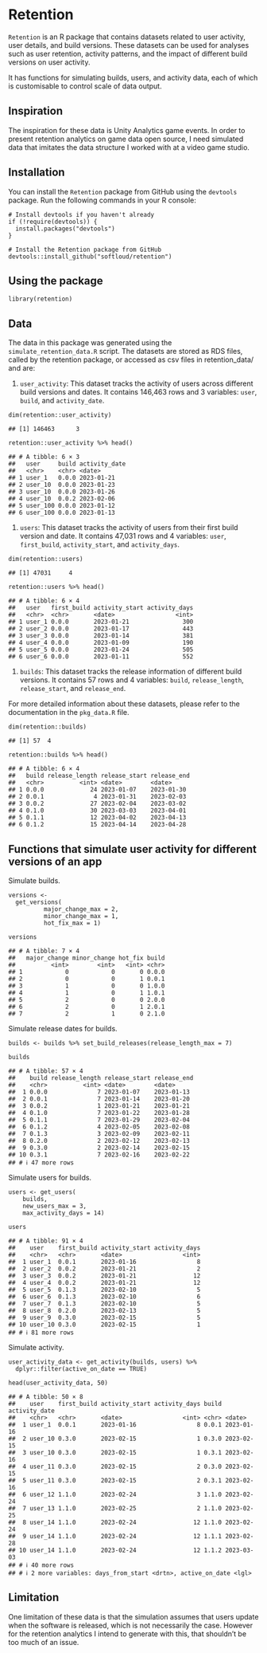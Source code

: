 # Retention

`Retention` is an R package that contains datasets related to user
activity, user details, and build versions. These datasets can be used
for analyses such as user retention, activity patterns, and the impact
of different build versions on user activity.

It has functions for simulating builds, users, and activity data, each
of which is customisable to control scale of data output.

## Inspiration

The inspiration for these data is Unity Analytics game events. In order
to present retention analytics on game data open source, I need
simulated data that imitates the data structure I worked with at a video
game studio.

## Installation

You can install the `Retention` package from GitHub using the `devtools`
package. Run the following commands in your R console:

    # Install devtools if you haven't already
    if (!require(devtools)) {
      install.packages("devtools")
    }

    # Install the Retention package from GitHub
    devtools::install_github("softloud/retention")

## Using the package

    library(retention)

## Data

The data in this package was generated using the
`simulate_retention_data.R` script. The datasets are stored as RDS
files, called by the retention package, or accessed as csv files in
retention\_data/ and are:

1.  `user_activity`: This dataset tracks the activity of users across
    different build versions and dates. It contains 146,463 rows and 3
    variables: `user`, `build`, and `activity_date`.

<!-- -->

    dim(retention::user_activity)

    ## [1] 146463      3

    retention::user_activity %>% head()

    ## # A tibble: 6 × 3
    ##   user     build activity_date
    ##   <chr>    <chr> <date>       
    ## 1 user_1   0.0.0 2023-01-21   
    ## 2 user_10  0.0.0 2023-01-23   
    ## 3 user_10  0.0.0 2023-01-26   
    ## 4 user_10  0.0.2 2023-02-06   
    ## 5 user_100 0.0.0 2023-01-12   
    ## 6 user_100 0.0.0 2023-01-13

1.  `users`: This dataset tracks the activity of users from their first
    build version and date. It contains 47,031 rows and 4 variables:
    `user`, `first_build`, `activity_start`, and `activity_days`.

<!-- -->

    dim(retention::users)

    ## [1] 47031     4

    retention::users %>% head()

    ## # A tibble: 6 × 4
    ##   user   first_build activity_start activity_days
    ##   <chr>  <chr>       <date>                 <int>
    ## 1 user_1 0.0.0       2023-01-21               300
    ## 2 user_2 0.0.0       2023-01-17               443
    ## 3 user_3 0.0.0       2023-01-14               381
    ## 4 user_4 0.0.0       2023-01-09               190
    ## 5 user_5 0.0.0       2023-01-24               505
    ## 6 user_6 0.0.0       2023-01-11               552

1.  `builds`: This dataset tracks the release information of different
    build versions. It contains 57 rows and 4 variables: `build`,
    `release_length`, `release_start`, and `release_end`.

For more detailed information about these datasets, please refer to the
documentation in the `pkg_data.R` file.

    dim(retention::builds)

    ## [1] 57  4

    retention::builds %>% head()

    ## # A tibble: 6 × 4
    ##   build release_length release_start release_end
    ##   <chr>          <int> <date>        <date>     
    ## 1 0.0.0             24 2023-01-07    2023-01-30 
    ## 2 0.0.1              4 2023-01-31    2023-02-03 
    ## 3 0.0.2             27 2023-02-04    2023-03-02 
    ## 4 0.1.0             30 2023-03-03    2023-04-01 
    ## 5 0.1.1             12 2023-04-02    2023-04-13 
    ## 6 0.1.2             15 2023-04-14    2023-04-28

## Functions that simulate user activity for different versions of an app

Simulate builds.

    versions <- 
      get_versions(
              major_change_max = 2, 
              minor_change_max = 1, 
              hot_fix_max = 1) 

    versions

    ## # A tibble: 7 × 4
    ##   major_change minor_change hot_fix build
    ##          <int>        <int>   <int> <chr>
    ## 1            0            0       0 0.0.0
    ## 2            0            0       1 0.0.1
    ## 3            1            0       0 1.0.0
    ## 4            1            0       1 1.0.1
    ## 5            2            0       0 2.0.0
    ## 6            2            0       1 2.0.1
    ## 7            2            1       0 2.1.0

Simulate release dates for builds.

    builds <- builds %>% set_build_releases(release_length_max = 7)

    builds

    ## # A tibble: 57 × 4
    ##    build release_length release_start release_end
    ##    <chr>          <int> <date>        <date>     
    ##  1 0.0.0              7 2023-01-07    2023-01-13 
    ##  2 0.0.1              7 2023-01-14    2023-01-20 
    ##  3 0.0.2              1 2023-01-21    2023-01-21 
    ##  4 0.1.0              7 2023-01-22    2023-01-28 
    ##  5 0.1.1              7 2023-01-29    2023-02-04 
    ##  6 0.1.2              4 2023-02-05    2023-02-08 
    ##  7 0.1.3              3 2023-02-09    2023-02-11 
    ##  8 0.2.0              2 2023-02-12    2023-02-13 
    ##  9 0.3.0              2 2023-02-14    2023-02-15 
    ## 10 0.3.1              7 2023-02-16    2023-02-22 
    ## # ℹ 47 more rows

Simulate users for builds.

    users <- get_users(
        builds, 
        new_users_max = 3, 
        max_activity_days = 14)

    users

    ## # A tibble: 91 × 4
    ##    user    first_build activity_start activity_days
    ##    <chr>   <chr>       <date>                 <int>
    ##  1 user_1  0.0.1       2023-01-16                 8
    ##  2 user_2  0.0.2       2023-01-21                 2
    ##  3 user_3  0.0.2       2023-01-21                12
    ##  4 user_4  0.0.2       2023-01-21                12
    ##  5 user_5  0.1.3       2023-02-10                 5
    ##  6 user_6  0.1.3       2023-02-10                 6
    ##  7 user_7  0.1.3       2023-02-10                 5
    ##  8 user_8  0.2.0       2023-02-13                 5
    ##  9 user_9  0.3.0       2023-02-15                 5
    ## 10 user_10 0.3.0       2023-02-15                 1
    ## # ℹ 81 more rows

Simulate activity.

    user_activity_data <- get_activity(builds, users) %>% 
      dplyr::filter(active_on_date == TRUE)

    head(user_activity_data, 50)

    ## # A tibble: 50 × 8
    ##    user    first_build activity_start activity_days build activity_date
    ##    <chr>   <chr>       <date>                 <int> <chr> <date>       
    ##  1 user_1  0.0.1       2023-01-16                 8 0.0.1 2023-01-16   
    ##  2 user_10 0.3.0       2023-02-15                 1 0.3.0 2023-02-15   
    ##  3 user_10 0.3.0       2023-02-15                 1 0.3.1 2023-02-16   
    ##  4 user_11 0.3.0       2023-02-15                 2 0.3.0 2023-02-15   
    ##  5 user_11 0.3.0       2023-02-15                 2 0.3.1 2023-02-16   
    ##  6 user_12 1.1.0       2023-02-24                 3 1.1.0 2023-02-24   
    ##  7 user_13 1.1.0       2023-02-25                 2 1.1.0 2023-02-25   
    ##  8 user_14 1.1.0       2023-02-24                12 1.1.0 2023-02-24   
    ##  9 user_14 1.1.0       2023-02-24                12 1.1.1 2023-02-28   
    ## 10 user_14 1.1.0       2023-02-24                12 1.1.2 2023-03-03   
    ## # ℹ 40 more rows
    ## # ℹ 2 more variables: days_from_start <drtn>, active_on_date <lgl>

## Limitation

One limitation of these data is that the simulation assumes that users
update when the software is released, which is not necessarily the case.
However for the retention analytics I intend to generate with this, that
shouldn’t be too much of an issue.
